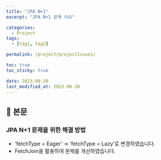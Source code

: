 ```yaml
---
title: "JPA N+1"
excerpt: "JPA N+1 문제 이슈"

categories:
  - Project
tags:
  - [tag1, tag2]

permalink: /project/projectIssue1/

toc: true
toc_sticky: true

date: 2023-08-20
last_modified_at: 2023-08-20
---
```


## 🦥 본문

### JPA N+1 문제을 위한 해결 방법
- ‘fetchType = Eager’ → ‘fetchType = Lazy’로 변경하였습니다.
-  FetchJoin을 활용하여 문제를 개선하였습니다.
